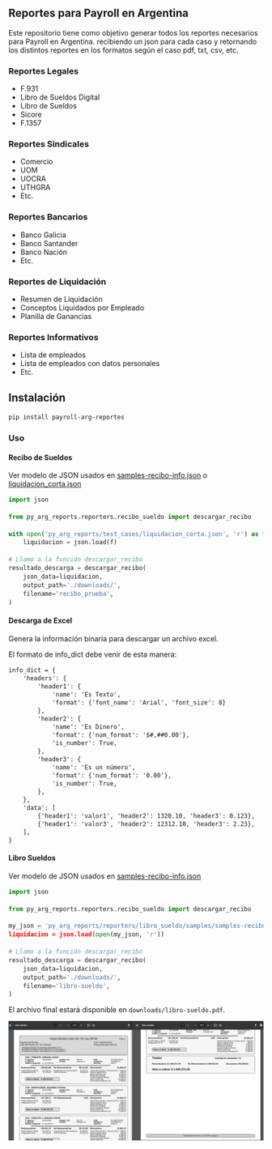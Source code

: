 ## Reportes para Payroll en Argentina

Este repositorio tiene como objetivo generar todos los reportes necesarios para Payroll en Argentina.
recibiendo un json para cada caso y retornando los distintos reportes en los formatos según el caso pdf, txt, csv, etc.

### Reportes Legales

- F.931
- Libro de Sueldos Digital
- Libro de Sueldos
- Sicore
- F.1357


### Reportes Sindicales

- Comercio
- UOM
- UOCRA
- UTHGRA
- Etc.


### Reportes Bancarios

- Banco Galicia
- Banco Santander
- Banco Nación
- Etc.


### Reportes de Liquidación

- Resumen de Liquidación
- Conceptos Liquidados por Empleado
- Planilla de Ganancias

### Reportes Informativos

- Lista de empleados
- Lista de empleados con datos personales
- Etc.


## Instalación

```bash
pip install payroll-arg-reportes
```

### Uso

#### Recibo de Sueldos

Ver modelo de JSON usados en [samples-recibo-info.json](py_arg_reports/reporters/samples/samples-recibo-info.json) o [liquidacion_corta.json](py_arg_reports/test_cases/liquidacion_corta.json)


```python
import json

from py_arg_reports.reporters.recibo_sueldo import descargar_recibo

with open('py_arg_reports/test_cases/liquidacion_corta.json', 'r') as f:
    liquidacion = json.load(f)

# Llamo a la función descargar_recibo
resultado_descarga = descargar_recibo(
    json_data=liquidacion,
    output_path='./downloads/',
    filename='recibo_prueba',
)
```

#### Descarga de Excel
Genera la información binaria para descargar un archivo excel.

El formato de info_dict debe venir de esta manera:

```
info_dict = {
    'headers': {
        'header1': {
            'name': 'Es Texto',
            'format': {'font_name': 'Arial', 'font_size': 8}
        },
        'header2': {
            'name': 'Es Dinero',
            'format': {'num_format': '$#,##0.00'},
            'is_number': True,
        },
        'header3': {
            'name': 'Es un número',
            'format': {'num_format': '0.00'},
            'is_number': True,
        },
    },
    'data': [
        {'header1': 'valor1', 'header2': 1320.10, 'header3': 0.123},
        {'header1': 'valor3', 'header2': 12312.10, 'header3': 2.23},
    ],
}
```

#### Libro Sueldos

Ver modelo de JSON usados en [samples-recibo-info.json](py_arg_reports/reporters/libro_sueldo/samples/samples-recibo-info.json)


```python
import json

from py_arg_reports.reporters.recibo_sueldo import descargar_recibo

my_json = 'py_arg_reports/reporters/libro_sueldo/samples/samples-recibo-info.json
liquidacion = json.load(open(my_json, 'r'))

# Llamo a la función descargar_recibo
resultado_descarga = descargar_recibo(
    json_data=liquidacion,
    output_path='./downloads/',
    filename='libro-sueldo',
)
```

El archivo final estará disponible en `downloads/libro-sueldo.pdf`.  

![Libro Sueldos](docs/images/libro-sueldo.png)

